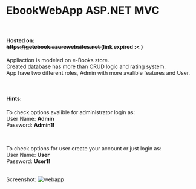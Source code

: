 # EbookWebApp ASP.NET MVC <br /><br />

<h4>Hosted on:<br />
<s>https://getebook.azurewebsites.net </s> (link expired :< )</h4>

Appliaction is modeled on e-Books store.<br />
Created database has more than CRUD logic and rating system.<br />
App have two different roles, Admin with more avalible features and User.

<br />

<h4>Hints:</h4>

To check options avalible for administrator login as:<br />
User Name:  **Admin**<br />
Password:   **Admin1!**<br />

<br />

To check options for user create your account or just login as:<br />
User Name:  **User**<br />
Password:   **User1!**<br /><br />

Screenshot:
![webapp](https://user-images.githubusercontent.com/38703432/47270287-0744d000-d56a-11e8-97e7-8e335564bebc.png)
